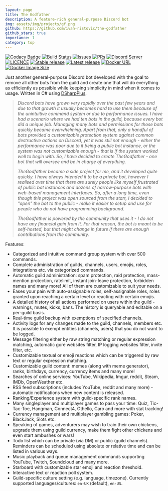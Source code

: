 ```yaml
---
layout: page
title: The Godfather
description: A feature-rich general-purpose Discord bot
img: assets/img/projects/gf.png
github: https://github.com/ivan-ristovic/the-godfather
github_stars: true
importance: 1
category: top
---
```


[![Codacy Badge](https://img.shields.io/codacy/grade/9d6e1baa1ea94567a93575dc003b9b3c?style=for-the-badge)](https://app.codacy.com/gh/ivan-ristovic/the-godfather?utm_source=github.com&utm_medium=referral&utm_content=ivan-ristovic/the-godfather&utm_campaign=Badge_Grade)
[![Build Status](https://img.shields.io/appveyor/build/ivan-ristovic/the-godfather?style=for-the-badge)](https://ci.appveyor.com/project/ivan-ristovic/the-godfather)
[![Issues](https://img.shields.io/github/issues/ivan-ristovic/the-godfather?style=for-the-badge)](https://github.com/ivan-ristovic/the-godfather/issues)
[![PRs](https://img.shields.io/github/issues-pr/ivan-ristovic/the-godfather?style=for-the-badge)](https://github.com/ivan-ristovic/the-godfather/pulls)
[![Discord Server](https://img.shields.io/discord/794671727291531274?style=for-the-badge)](https://discord.gg/z7KZGQQxRz)
[![LICENCE](https://img.shields.io/github/license/ivan-ristovic/the-godfather?style=for-the-badge)](https://github.com/ivan-ristovic/the-godfather/LICENCE.md)
[![Stable release](https://img.shields.io/github/release/ivan-ristovic/the-godfather.svg?label=stable&style=for-the-badge)](https://github.com/ivan-ristovic/the-godfather/releases)
[![Latest release](https://img.shields.io/github/tag-pre/ivan-ristovic/the-godfather.svg?label=latest&style=for-the-badge)](https://github.com/ivan-ristovic/the-godfather/releases)
[![Docker URL](https://img.shields.io/docker/pulls/ivanristovic/godfather?style=for-the-badge)](https://hub.docker.com/r/ivanristovic/godfather)
[![Docker Image Size](https://img.shields.io/docker/image-size/ivanristovic/godfather?style=for-the-badge)](https://hub.docker.com/r/ivanristovic/godfather)

Just another general-purpose Discord bot developed with the goal to remove all other bots from the guild and create one that will do everything as efficiently as possible while keeping simplicity in mind when it comes to usage. Written in C# using [DSharpPlus](https://github.com/DSharpPlus/DSharpPlus).

> *Discord bots have grown very rapidly over the past few years and due to that growth it usually becomes hard to use them because of the unintuitive command system or due to performance issues. I have had a scenario where we had ten bots in the guild, because every bot did a unique job. Managing many bots and permissions for those bots quickly became overwhelming. Apart from that, only a handful of bots provided a customizable protection system against common destructive actions on Discord, yet it was still not enough - either the performance was poor due to it being a public bot instance, or the system was not customizable enough - that is if the system worked well to begin with. So, I have decided to create TheGodfather - one bot that will oversee and be in charge of everything.*
> 
> *TheGodfather became a side project for me, and it developed quite quickly. I have always intended it to be a private bot, however I realised over time that there are surely people like myself frustrated of public bot instances and dozens of narrow-purpose bots with web-based management interfaces. So, after a long time, even though this project was open sourced from the start, I decided to "open" the bot to the public - make it easier to setup and use for people who do not have programming background.*
>
> *TheGodfather is powered by the community that uses it - I do not have any financial gain from it. For that reason, the bot is meant to be self-hosted, but that might change in future if there are enough contributions from the community.*

Features:
  - Categorized and intuitive command group system with over 500 commands.
  - Complete administration of guilds, channels, users, emojis, roles, integrations etc. via categorized commands.
  - Automatic guild administration: spam protection, raid protection, mass-mention protection, ratelimit, instant join-leave protection, forbidden names and many more! All of them are customizable to suit your needs.
  - Eases your pain with auto-assignable roles, self-assignable roles, roles granted upon reaching a certain level or reacting with certain emojis.
  - A detailed history of all actions performed on users within the guild - warnings, mutes, kicks, bans. The history is queryable and editable on a per-guild basis.
  - Real-time guild backup with exemptions of specified channels.
  - Activity logs for any changes made to the guild, channels, members etc. It is possible to exempt entities (channels, users) that you do not want to be logged.
  - Message filtering either by raw string matching or regular expression matching, automatic gore websites filter, IP logging websites filter, invite filter, etc.
  - Customizable textual or emoji reactions which can be triggered by raw text or regular expression matching.
  - Customizable guild content: memes (along with meme generator), ranks, birthdays, currency, currency items and many more!
  - Searches of online services: YouTube, Wikipedia, Imgur, reddit, Steam, IMDb, OpenWeather etc.
  - RSS feed subscriptions (includes YouTube, reddit and many more) - automatic notifications when new content is released.
  - Ranking/Experience system with guild-specific rank names.
  - Many singleplayer and multiplayer games to pass your time: Quiz, Tic-Tac-Toe, Hangman, Connect4, Othello, Caro and more with stat tracking! 
  - Currency management and multiplayer gambling games: Poker, BlackJack, Slots etc.
  - Speaking of games, adventurers may wish to train their own chickens, upgrade them using guild currency, make them fight other chickens and even start ambushes or wars!
  - Todo list which can be private (via DM) or public (guild channels). Reminders can be scheduled using absolute or relative time and can be listed in various ways.
  - Music playback and queue management commands supporting YouTube, Twitch, Soundcloud and many more.
  - Starboard with customizable star emoji and reaction threshold.
  - Interactive text or reaction poll system.
  - Guild-specific culture setting (e.g. language, timezone). Currently supported languages/cultures: `en-UK` (default), `en-US`.


